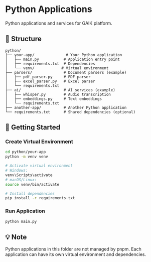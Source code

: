 # Python Applications

Python applications and services for GAIK platform.

## 📁 Structure

```text
python/
├── your-app/              # Your Python application
│   ├── main.py           # Application entry point
│   ├── requirements.txt  # Dependencies
│   └── venv/            # Virtual environment
├── parsers/              # Document parsers (example)
│   ├── pdf_parser.py     # PDF parser
│   ├── excel_parser.py   # Excel parser
│   └── requirements.txt
├── ai/                   # AI services (example)
│   ├── whisper.py        # Audio transcription
│   ├── embeddings.py     # Text embeddings
│   └── requirements.txt
├── another-app/          # Another Python application
└── requirements.txt      # Shared dependencies (optional)
```

## 🚀 Getting Started

### Create Virtual Environment

```bash
cd python/your-app
python -m venv venv

# Activate virtual environment
# Windows:
venv\Scripts\activate
# macOS/Linux:
source venv/bin/activate

# Install dependencies
pip install -r requirements.txt
```

### Run Application

```bash
python main.py
```

## 💡 Note

Python applications in this folder are not managed by pnpm. Each application can have its own virtual environment and dependencies.
